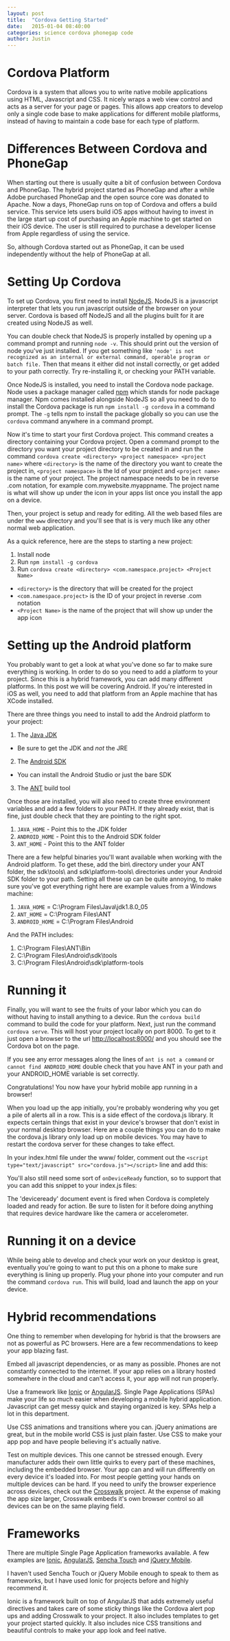 ```yaml
---
layout: post
title:  "Cordova Getting Started"
date:   2015-01-04 08:40:00
categories: science cordova phonegap code
author: Justin
---
```


# Cordova Platform

Cordova is a system that allows you to write native mobile applications using HTML, Javascript and CSS. It nicely wraps
a web view control and acts as a server for your page or pages. This allows app creators to develop only a single code
base to make applications for different mobile platforms, instead of having to maintain a code base for each type of
platform.

# Differences Between Cordova and PhoneGap

When starting out there is usually quite a bit of confusion between Cordova and PhoneGap. The hybrid project started as
PhoneGap and after a while Adobe purchased PhoneGap and the open source core was donated to Apache. Now a days, PhoneGap
runs on top of Cordova and offers a build service. This service lets users build iOS apps without having to invest in
the large start up cost of purchasing an Apple machine to get started on their iOS device. The user is still required to
purchase a developer license from Apple regardless of using the service.

So, although Cordova started out as PhoneGap, it can be used independently without the help of PhoneGap at all.

# Setting Up Cordova

To set up Cordova, you first need to install [NodeJS](http://nodejs.org/download/). NodeJS is a javascript interpreter
that lets you run javascript outside of the browser on your server. Cordova is based off NodeJS and all the plugins
built for it are created using NodeJS as well.

You can double check that NodeJS is properly installed by opening up a command prompt and running `node -v`. This should
print out the version of node you've just installed. If you get something like `'node' is not recognized as an internal
or external command, operable program or batch file.` Then that means it either did not install correctly, or get added
to your path correctly. Try re-installing it, or checking your PATH variable.

Once NodeJS is installed, you need to install the Cordova node package. Node uses a package manager called [npm](https://www.npmjs.com/)
which stands for node package manager. Npm comes installed alongside NodeJS so all you need to do to
install the Cordova package is run `npm install -g cordova` in a command prompt. The `-g` tells npm to install the
package globally so you can use the `cordova` command anywhere in a command prompt.

Now it's time to start your first Cordova project. This command creates a directory containing your Cordova project.
Open a command prompt to the directory you want your project directory to be created in and run the command
`cordova create <directory> <project namespace> <project name>` where `<directory>` is the name of the directory you
want to create the project in, `<project namespace>` is the Id of your project and `<project name>` is the name of
your project. The project namespace needs to be in reverse .com notation, for example com.mywebsite.myappname. The
project name is what will show up under the icon in your apps list once you install the app on a device.

Then, your project is setup and ready for editing. All the web based files are under the `www` directory and you'll see
that is is very much like any other normal web application.

As a quick reference, here are the steps to starting a new project:

1. Install node
2. Run `npm install -g cordova`
3. Run `cordova create <directory> <com.namespace.project> <Project Name>`
  * `<directory>` is the directory that will be created for the project
  * `<com.namespace.project>` is the ID of your project in reverse .com notation
  * `<Project Name>` is the name of the project that will show up under the app icon

# Setting up the Android platform

You probably want to get a look at what you've done so far to make sure everything is working. In order to do so you
need to add a platform to your project. Since this is a hybrid framework, you can add many different platforms. In this
post we will be covering Android. If you're interested in iOS as well, you need to add that platform from an Apple
machine that has XCode installed.

There are three things you need to install to add the Android platform to your project:

1. The [Java JDK](http://www.oracle.com/technetwork/java/javase/downloads/index.html)
  * Be sure to get the JDK and _not_ the JRE
2. The [Android SDK](http://developer.android.com/sdk/index.html)
  * You can install the Android Studio or just the bare SDK
3. The [ANT](http://ant.apache.org/bindownload.cgi) build tool

Once those are installed, you will also need to create three environment variables and add a few folders to your PATH.
If they already exist, that is fine, just double check that they are pointing to the right spot.

1. `JAVA_HOME` - Point this to the JDK folder
2. `ANDROID_HOME` - Point this to the Android SDK folder
3. `ANT_HOME` - Point this to the ANT folder

There are a few helpful binaries you'll want available when working with the Android platform. To get these, add the
bin\ directory under your ANT folder, the sdk\tools\ and sdk\platform-tools\ directories under your Android SDK folder
to your path. Setting all these up can be quite annoying, to make sure you've got everything right here are example
values from a Windows machine:

1. `JAVA_HOME` = C:\Program Files\Java\jdk1.8.0_05
2. `ANT_HOME` = C:\Program Files\ANT
3. `ANDROID_HOME` = C:\Program Files\Android

And the PATH includes:

1. C:\Program Files\ANT\Bin
2. C:\Program Files\Android\sdk\tools
3. C:\Program Files\Android\sdk\platform-tools

# Running it

Finally, you will want to see the fruits of your labor which you can do without having to install anything to a device.
Run the `cordova build` command to build the code for your platform. Next, just run the command `cordova serve`.
This will host your project locally on port 8000. To get to it just open a browser to the url
[http://localhost:8000/](http://localhost:8000/) and you should see the Cordova bot on the page.

If you see any error messages along the lines of `ant is not a command` or `cannot find ANDROID_HOME` double check that
you have ANT in your path and your ANDROID_HOME variable is set correctly.

Congratulations! You now have your hybrid mobile app running in a browser!

When you load up the app initially, you're probably wondering why you get a pile of alerts all in a row. This is a side
effect of the cordova.js library. It expects certain things that exist in your device's browser that don't exist in
your normal desktop browser. Here are a couple things you can do to make the cordova.js library only load up on mobile
devices. You may have to restart the cordova server for these changes to take effect.

In your index.html file under the www/ folder, comment out the `<script type="text/javascript" src="cordova.js"></script>`
line and add this:

<script src="https://gist.github.com/jbasinger/35cc88069a077e603640.js?file=cordova.js"></script>

You'll also still need some sort of `onDeviceReady` function, so to support that you can add this snippet to your
index.js files:

<script src="https://gist.github.com/jbasinger/35cc88069a077e603640.js?file=deviceready"></script>

The 'deviceready' document event is fired when Cordova is completely loaded and ready for action. Be sure to listen for
it before doing anything that requires device hardware like the camera or accelerometer.

# Running it on a device

While being able to develop and check your work on your desktop is great, eventually you're going to want to put this on
a phone to make sure everything is lining up properly. Plug your phone into your computer and run the command
`cordova run`. This will build, load and launch the app on your device.

# Hybrid recommendations

One thing to remember when developing for hybrid is that the browsers are not as powerful as PC browsers. Here are a
few recommendations to keep your app blazing fast.

Embed all javascript dependencies, or as many as possible. Phones are not constantly connected to the internet. If your
app relies on a library hosted somewhere in the cloud and can't access it, your app will not run properly.

Use a framework like [Ionic](http://ionicframework.com/) or [AngularJS](https://angularjs.org/). Single Page Applications
(SPAs) make your life so much easier when developing a mobile hybrid application. Javascript can get messy quick and
staying organized is key. SPAs help a lot in this department.

Use CSS animations and transitions where you can. jQuery animations are great, but in the mobile world CSS is just plain
faster. Use CSS to make your app pop and have people believing it's actually native.

Test on multiple devices. This one cannot be stressed enough. Every manufacturer adds their own little quirks to every
part of these machines, including the embedded browser. Your app can and will run differently on every device it's
loaded into. For most people getting your hands on multiple devices can be hard. If you need to unify the browser
experience across devices, check out the [Crosswalk](https://crosswalk-project.org/) project. At the expense of making
the app size larger, Crosswalk embeds it's own browser control so all devices can be on the same playing field.

# Frameworks

There are multiple Single Page Application frameworks available. A few examples are [Ionic](http://ionicframework.com/),
[AngularJS](https://angularjs.org/), [Sencha Touch](http://www.sencha.com/products/touch/) and [jQuery Mobile](http://jquerymobile.com/).

I haven't used Sencha Touch or jQuery Mobile enough to speak to them as frameworks, but I have used Ionic for projects
before and highly recommend it.

Ionic is a framework built on top of AngularJS that adds extremely useful directives and takes care of some sticky things
like the Cordova alert pop ups and adding Crosswalk to your project. It also includes templates to get your project started
quickly. It also includes nice CSS transitions and beautiful controls to make your app look and feel native.


